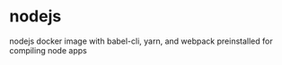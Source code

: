 # nodejs
nodejs docker image with babel-cli, yarn, and webpack preinstalled for compiling node apps
